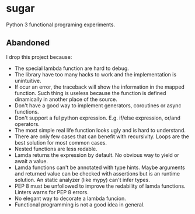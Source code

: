 # sugar
Python 3 functional programing experiments.

## Abandoned

I drop this project because:
- The special lambda function are hard to debug.
- The library have too many hacks to work and the implementation is unintuitive.
- If ocur an error, the traceback will show the information in the mapped
  function. Such thing is useless because the function is defined dinamically
  in another place of the source.
- Don't have a good way to implement generators, coroutines or async functions.
- Don't support a ful python expression. E.g. if/else expression, or/and
  operators.
- The most simple real life function looks ugly and is hard to understand.
- There are only few cases that can benefit with recursivity. Loops are the
  best solution for most common cases.
- Nested functions are less redable.
- Lamda returns the expression by default. No obvious way to yield or await a value.
- Lamda functions can't be annotated with type hints. Maybe arguments and
  returned value can be checked with assertions but is an runtime solution. An
  static analyzer (like mypy) can't infer types.
- PEP 8 must be unfollowed to improve the redability of lamda functions. Linters
  warns for PEP 8 errors.
- No elegant way to decorate a lambda funcion.
- Functional programming is not a good idea in general.
